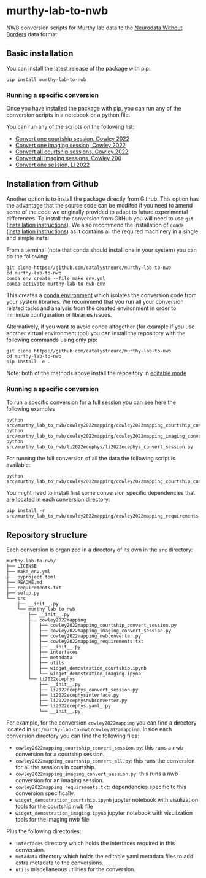 # murthy-lab-to-nwb
NWB conversion scripts for Murthy lab data to the [Neurodata Without Borders](https://nwb-overview.readthedocs.io/) data format.

## Basic installation
You can install the latest release of the package with pip:

```
pip install murthy-lab-to-nwb
```
### Running a specific conversion

Once you have installed the package with pip, you can run any of the conversion scripts in a notebook or a python file.

You can run any of the scripts on the following list:

* [Convert one courtship session, Cowley 2022](https://github.com/catalystneuro/murthy-lab-to-nwb/blob/main/src/murthy_lab_to_nwb/cowley2022mapping/cowley2022mapping_courtship_convert_session.py)
* [Convert one imaging session, Cowley 2022](https://github.com/catalystneuro/murthy-lab-to-nwb/blob/main/src/murthy_lab_to_nwb/cowley2022mapping/cowley2022mapping_imaging_convert_session.py)
* [Convert all courtship sessions, Cowley 2022](https://github.com/catalystneuro/murthy-lab-to-nwb/blob/main/src/murthy_lab_to_nwb/cowley2022mapping/cowley2022mapping_courtship_convert_all.py)
* [Convert all imaging sessions, Cowley 200](https://github.com/catalystneuro/murthy-lab-to-nwb/blob/main/src/murthy_lab_to_nwb/cowley2022mapping/cowley2022mapping_imaging_convert_all.py)
* [Convert one session, Li 2022](https://github.com/catalystneuro/murthy-lab-to-nwb/blob/main/src/murthy_lab_to_nwb/li2022ecephys/li2022ecephys_convert_session.py)

## Installation from Github
Another option is to install the package directly from Github. This option has the advantage that the source code can be modifed if you need to amend some of the code we originally provided to adapt to future experimental differences. To install the conversion from GitHub you will need to use `git` ([installation instructions](https://github.com/git-guides/install-git)). We also recommend the installation of `conda` ([installation instructions](https://docs.conda.io/en/latest/miniconda.html)) as it contains all the required machinery in a single and simple instal

From a terminal (note that conda should install one in your system) you can do the following:

```
git clone https://github.com/catalystneuro/murthy-lab-to-nwb
cd murthy-lab-to-nwb
conda env create --file make_env.yml
conda activate murthy-lab-to-nwb-env
```

This creates a [conda environment](https://docs.conda.io/projects/conda/en/latest/user-guide/concepts/environments.html) which isolates the conversion code from your system libraries.  We recommend that you run all your conversion related tasks and analysis from the created environment in order to minimize configuration or libraries issues.

Alternatively, if you want to avoid conda altogether (for example if you use another virtual environment tool) you can install the repository with the following commands using only pip:

```
git clone https://github.com/catalystneuro/murthy-lab-to-nwb
cd murthy-lab-to-nwb
pip install -e .
```

Note:
both of the methods above install the repository in [editable mode](https://pip.pypa.io/en/stable/cli/pip_install/#editable-installs)



### Running a specific conversion
To run a specific conversion for a full session you can see here the following examples

```
python src/murthy_lab_to_nwb/cowley2022mapping/cowley2022mapping_courtship_convert_session.py
python src/murthy_lab_to_nwb/cowley2022mapping/cowley2022mapping_imaging_convert_session.py
python src/murthy_lab_to_nwb/li2022ecephys/li2022ecephys_convert_session.py
```

For running the full conversion of all the data the following script is available:
```
python src/murthy_lab_to_nwb/cowley2022mapping/cowley2022mapping_courtship_convert_all.py
```

You might need to install first some conversion specific dependencies that are located in each conversion directory:
```
pip install -r src/murthy_lab_to_nwb/cowley2022mapping/cowley2022mapping_requirements.txt
```

## Repository structure
Each conversion is organized in a directory of its own in the `src` directory:

    murthy-lab-to-nwb/
    ├── LICENSE
    ├── make_env.yml
    ├── pyproject.toml
    ├── README.md
    ├── requirements.txt
    ├── setup.py
    └── src
        ├── __init__.py
        └── murthy_lab_to_nwb
            ├── __init__.py
            ├── cowley2022mapping
            │   ├── cowley2022mapping_courtship_convert_session.py
            │   ├── cowley2022mapping_imaging_convert_session.py
            │   ├── cowley2022mapping_nwbconverter.py
            │   ├── cowley2022mapping_requirements.txt
            │   ├── __init__.py
            │   ├── interfaces
            │   ├── metadata
            │   ├── utils
            │   ├── widget_demostration_courtship.ipynb
            │   └── widget_demostration_imaging.ipynb
            └── li2022ecephys
                ├── __init__.py
                ├── li2022ecephys_convert_session.py
                ├── li2022ecephysinterface.py
                ├── li2022ecephysnwbconverter.py
                └── li2022ecephys.yaml_.py
                └── __init__.py

 For example, for the conversion `cowley2022mapping` you can find a directory located in `src/murthy-lab-to-nwb/cowley2022mapping`. Inside each conversion directory you can find the following files:

* `cowley2022mapping_courtship_convert_session.py`: this runs a nwb conversion for a courtship session.
* `cowley2022mapping_courtship_convert_all.py`: this runs the conversion for all the sessions in courtship.
* `cowley2022mapping_imaging_convert_session.py`: this runs a nwb conversion for an imaging session.
* `cowley2022mapping_requirements.txt`: dependencies specific to this conversion specifically.
* `widget_demostration_courtship.ipynb`  jupyter notebook with visulization tools for the courtship nwb file
* `widget_demostration_imaging.ipynb`  jupyter notebook with visulization tools for the imaging nwb file

Plus the following directories:
* `interfaces` directory which holds the interfaces required in this conversion.
* `metadata` directory which holds the editable yaml metadata files to add extra metadata to the conversions.
* `utils` miscellaneous utilities for the conversion.
